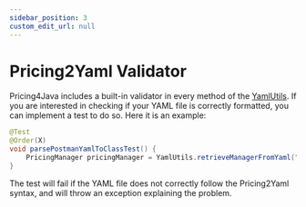 ```yaml
---
sidebar_position: 3
custom_edit_url: null
---
```


# Pricing2Yaml Validator

Pricing4Java includes a built-in validator in every method of the [YamlUtils](../Pricing4Java/yaml-utils). If you are interested in checking if your YAML file is correctly formatted, you can implement a test to do so. Here it is an example:

```java
@Test
@Order(X)
void parsePostmanYamlToClassTest() {
    PricingManager pricingManager = YamlUtils.retrieveManagerFromYaml("pricing/{NAME_OF_YOUR_FILE}.yml");
}
```

The test will fail if the YAML file does not correctly follow the Pricing2Yaml syntax, and will throw an exception explaining the problem.